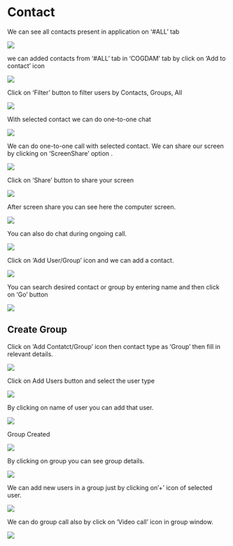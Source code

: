 # Contact

We can see all contacts present in application on ‘\#ALL’ tab

![](../.gitbook/assets/contacts.png)

we can added contacts from ‘\#ALL’ tab in ‘COGDAM’ tab by click on ‘Add to contact’ icon

![](../.gitbook/assets/image%20%28144%29.png)

Click on ‘Filter’ button to filter users by Contacts, Groups, All

![](../.gitbook/assets/image%20%28170%29.png)

With selected contact we can do one-to-one chat

![](../.gitbook/assets/image%20%2828%29.png)

We can do one-to-one call with selected contact. We can share our screen by clicking on ‘ScreenShare’ option .

![](../.gitbook/assets/image%20%2811%29.png)

Click on ‘Share’ button to share your screen

![](../.gitbook/assets/image%20%28100%29.png)

After screen share you can see here the computer screen.

![](../.gitbook/assets/image%20%28101%29.png)

You can also do chat during ongoing call.

![](../.gitbook/assets/image%20%28193%29.png)

Click on ‘Add User/Group’ icon and we can add a contact.

![](../.gitbook/assets/image%20%288%29.png)

You can search desired contact or group by entering name and then click on ‘Go’ button

![](../.gitbook/assets/image%20%28167%29.png)

##  **Create Group**

Click on ‘Add Contatct/Group’ icon then contact type as ‘Group’ then fill in relevant details.

![](../.gitbook/assets/image%20%28192%29.png)

Click on Add Users button and select the user type

![](../.gitbook/assets/image%20%2850%29.png)

By clicking on name of user you can add that user.

![](../.gitbook/assets/image%20%28149%29.png)

Group Created

![](../.gitbook/assets/image.png)

By clicking on group you can see group details.

![](../.gitbook/assets/image%20%28215%29.png)

We can add new users in a group just by clicking on’+’ icon of selected user.

![](../.gitbook/assets/image%20%28125%29.png)

We can do group call also by click on ‘Video call’ icon in group window.

![](../.gitbook/assets/image%20%2810%29.png)





